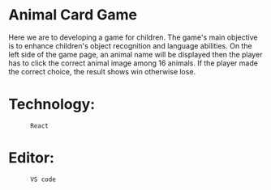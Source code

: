 # Animal Card Game
Here we are to developing a game for children. The game's main objective is to enhance
children's object recognition and language abilities. On the left side of the game page, an
animal name will be displayed then the player has to click the correct animal image among 16
animals. If the player made the correct choice, the result shows win otherwise lose.

# Technology: 
          React
# Editor: 
          VS code
